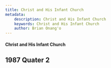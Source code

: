 ```yaml
---
title: Christ and His Infant Church
metadata:
    description: Christ and His Infant Church
    keywords: Christ and His Infant Church
    author: Brian Onang'o
---
```


#### Christ and His Infant Church

## 1987 Quater 2
